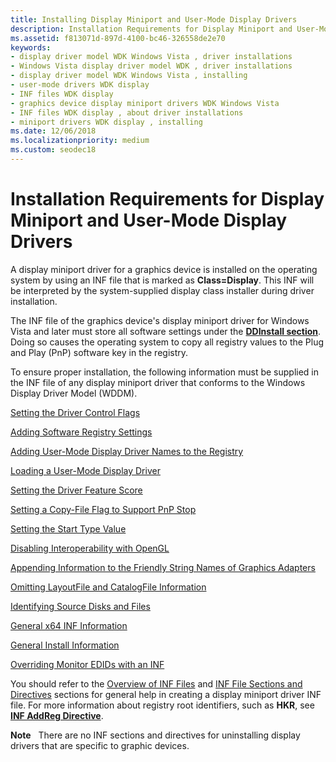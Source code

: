 ```yaml
---
title: Installing Display Miniport and User-Mode Display Drivers
description: Installation Requirements for Display Miniport and User-Mode Display Drivers
ms.assetid: f813071d-897d-4100-bc46-326558de2e70
keywords:
- display driver model WDK Windows Vista , driver installations
- Windows Vista display driver model WDK , driver installations
- display driver model WDK Windows Vista , installing
- user-mode drivers WDK display
- INF files WDK display
- graphics device display miniport drivers WDK Windows Vista
- INF files WDK display , about driver installations
- miniport drivers WDK display , installing
ms.date: 12/06/2018
ms.localizationpriority: medium
ms.custom: seodec18
---
```


# Installation Requirements for Display Miniport and User-Mode Display Drivers


A display miniport driver for a graphics device is installed on the operating system by using an INF file that is marked as **Class=Display**. This INF will be interpreted by the system-supplied display class installer during driver installation.

The INF file of the graphics device's display miniport driver for Windows Vista and later must store all software settings under the [**DDInstall section**](../install/inf-ddinstall-section.md). Doing so causes the operating system to copy all registry values to the Plug and Play (PnP) software key in the registry.

To ensure proper installation, the following information must be supplied in the INF file of any display miniport driver that conforms to the Windows Display Driver Model (WDDM).

[Setting the Driver Control Flags](setting-the-driver-control-flags.md)

[Adding Software Registry Settings](adding-software-registry-settings.md)

[Adding User-Mode Display Driver Names to the Registry](adding-user-mode-display-driver-names-to-the-registry.md)

[Loading a User-Mode Display Driver](loading-a-user-mode-display-driver.md)

[Setting the Driver Feature Score](setting-the-driver-feature-score.md)

[Setting a Copy-File Flag to Support PnP Stop](setting-a-copy-file-flag-to-support-pnp-stop.md)

[Setting the Start Type Value](setting-the-start-type-value.md)

[Disabling Interoperability with OpenGL](disabling-interoperability-with-opengl.md)

[Appending Information to the Friendly String Names of Graphics Adapters](appending-information-to-the-friendly-string-names-of-graphics-adapter.md)

[Omitting LayoutFile and CatalogFile Information](omitting-layoutfile-and-catalogfile-information.md)

[Identifying Source Disks and Files](identifying-source-disks-and-files.md)

[General x64 INF Information](general-x64-inf-information.md)

[General Install Information](general-install-information.md)

[Overriding Monitor EDIDs with an INF](overriding-monitor-edids.md)

You should refer to the [Overview of INF Files](../install/overview-of-inf-files.md) and [INF File Sections and Directives](https://docs.microsoft.com/windows-hardware/drivers/install/inf-file-sections-and-directives) sections for general help in creating a display miniport driver INF file. For more information about registry root identifiers, such as **HKR**, see [**INF AddReg Directive**](../install/inf-addreg-directive.md).

**Note**   There are no INF sections and directives for uninstalling display drivers that are specific to graphic devices.

 

 


